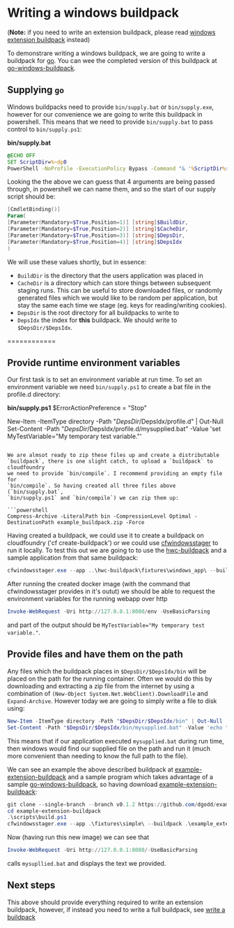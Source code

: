 # Writing a windows buildpack

(**Note:** if you need to write an extension buildpack, please read [windows extension buildpack](https://github.com/dgodd/cfwindowsstager/blob/docs/docs/extension_buildpack.md) instead)

To demonstrare writing a windows buildpack, we are going to write a buildpack
for [go](https://golang.org/). You can wee the completed version of this
buildpack at
[go-windows-buildpack](https://github.com/dgodd/go-windows-buildpack).

## Supplying `go`

Windows buildpacks need to provide `bin/supply.bat` or `bin/supply.exe`,
however for our convenience we are going to write this buildpack in powershell.
This means that we need to provide `bin/supply.bat` to pass control to
`bin/supply.ps1`:

**bin/supply.bat**
```bat
@ECHO OFF
SET ScriptDir=%~dp0
PowerShell -NoProfile -ExecutionPolicy Bypass -Command "& '%ScriptDir%supply.ps1' %1 %2 %3 %4";
```

Looking the the above we can guess that 4 arguments are being passed through, in powershell we can name them, and so the start of our supply script should be:

```powershell
[CmdletBinding()]
Param(
[Parameter(Mandatory=$True,Position=1)] [string]$BuildDir,
[Parameter(Mandatory=$True,Position=2)] [string]$CacheDir,
[Parameter(Mandatory=$True,Position=3)] [string]$DepsDir,
[Parameter(Mandatory=$True,Position=4)] [string]$DepsIdx
)
```

We will use these values shortly, but in essence:
* `BuildDir` is the directory that the users application was placed in
* `CacheDir` is a directory which can store things between subsequent staging
  runs. This can be useful to store downloaded files, or randomly generated
  files which we would like to be random per application, but stay the same
  each time we stage (eg. keys for reading/writing cookies).
* `DepsDir` is the root directory for all buildpacks to write to
* `DepsIdx` the index for **this** buildpack. We should write to `$DepsDir/$DepsIdx`.





============

## Provide runtime environment variables

Our first task is to set an environment variable at run time. To set an
environment variable we need `bin/supply.ps1` to create a bat file in the
profile.d directory:

**bin/supply.ps1**
$ErrorActionPreference = "Stop"

New-Item -ItemType directory -Path "$DepsDir/$DepsIdx/profile.d" | Out-Null
Set-Content -Path "$DepsDir/$DepsIdx/profile.d/mysupplied.bat" -Value 'set MyTestVariable="My temporary test variable."'
```

We are almsot ready to zip these files up and create a distributable
`buildpack`, there is one slight catch, to upload a `buildpack` to cloudfoundry
we need to provide `bin/compile`. I recommend providing an empty file for
`bin/compile`. So having created all three files above (`bin/supply.bat`,
`bin/supply.ps1` and `bin/compile`) we can zip them up:

```powershell
Compress-Archive -LiteralPath bin -CompressionLevel Optimal -DestinationPath example_buildpack.zip -Force
```

Having created a buildpack, we could use it to create a buildpack on
cloudfoundry ('cf create-buildpack') or we could use
[cfwindowsstager](https://github.com/dgodd/cfwindowsstager) to run it locally.
To test this out we are going to to use the [hwc-buildpack](https://github.com/cloudfoundry/hwc-buildpack) and a sample
application from that same buildpack:

```powershell
cfwindowsstager.exe --app ..\hwc-buildpack\fixtures\windows_app\ --buildpack example_buildpack.zip --buildpack https://github.com/cloudfoundry/hwc-buildpack/releases/download/v3.1.4/hwc-buildpack-windows2016-v3.1.4.zip
```

After running the created docker image (with the command that cfwindowsstager
provides in it's outut) we should be able to request the environment variables
for the running webapp over http

```powershell
Invoke-WebRequest -Uri http://127.0.0.1:8080/env -UseBasicParsing
```

and part of the output should be `MyTestVariable="My temporary test variable."`.

## Provide files and have them on the path

Any files which the buildpack places in `$DepsDir/$DepsIdx/bin` will be placed
on the path for the running container. Often we would do this by downloading
and extracting a zip file from the internet by using a combination of
`(New-Object System.Net.WebClient).DownloadFile` and `Expand-Archive`. However
today we are going to simply write a file to disk using:

```powershell
New-Item -ItemType directory -Path "$DepsDir/$DepsIdx/bin" | Out-Null
Set-Content -Path "$DepsDir/$DepsIdx/bin/mysupplied.bat" -Value 'echo "Hi from file on path, mysupplied.bat"'
```

This means that if our application executed `mysupplied.bat` during run time,
then windows would find our supplied file on the path and run it (much more
convenient than needing to know the full path to the file).

We can see an example the above described buildpack at
[example-extension-buildpack](https://github.com/dgodd/example-extension-buildpack)
and a sample program which takes advantage of a sample
[go-windows-buildpack](https://github.com/dgodd/go-windows-buildpack), so
having download
[example-extension-buildpack](https://github.com/dgodd/example-extension-buildpack):

```powershell
git clone --single-branch --branch v0.1.2 https://github.com/dgodd/example-extension-buildpack
cd example-extension-buildpack
.\scripts\build.ps1
cfwindowsstager.exe --app .\fixtures\simple\ --buildpack .\example_extension_buildpack-windows2016-v0.1.2.zip --buildpack https://github.com/dgodd/go-windows-buildpack/releases/download/v0.0.2/go_buildpack-windows2016-v0.0.2.zip
```

Now (having run this new image) we can see that
```powershell
Invoke-WebRequest -Uri http://127.0.0.1:8080/-UseBasicParsing
```
calls `mysupllied.bat` and displays the text we provided.

## Next steps

This above should provide everything required to write an extension buildpack, however, if instead you need to write a full buildpack, see [write a buildpack](https://github.com/dgodd/cfwindowsstager/blob/docs/docs/write_a_windows_buildpack.md)
